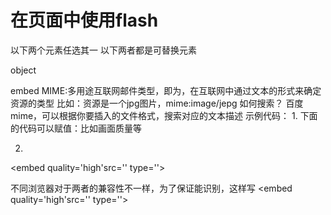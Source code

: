# 在页面中使用flash
以下两个元素任选其一
以下两者都是可替换元素

object

embed
MIME:多用途互联网邮件类型，即为，在互联网中通过文本的形式来确定资源的类型
比如：资源是一个jpg图片，mime:image/jepg
如何搜索？
百度mime，可以根据你要插入的文件格式，搜索对应的文本描述
示例代码：
1. 
 <object data='资源地址' type='文本描述'>
 下面的代码可以赋值：比如画面质量等
    <param name='quality' value='high'>
 </object> 

2. 
<embed quality='high'src='' type=''>

不同浏览器对于两者的兼容性不一样，为了保证能识别，这样写
<object data='资源地址' type='文本描述'>
    <param name='quality' value='high'>
    <embed quality='high'src='' type=''>
 </object> 